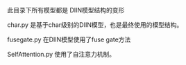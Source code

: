 此目录下所有模型都是 DIIN模型结构的变形

char.py 是基于char级别的DIIN模型，也是最终使用的模型结构。

fusegate.py 在DIIN模型使用了fuse gate方法

SelfAttention.py 使用了自注意力机制。

